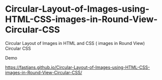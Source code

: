 # Circular-Layout-of-Images-using-HTML-CSS-images-in-Round-View-Circular-CSS
Circular Layout of Images in HTML and CSS ( images in Round View) Circular CSS


Demo

https://fastians.github.io/Circular-Layout-of-Images-using-HTML-CSS-images-in-Round-View-Circular-CSS/
